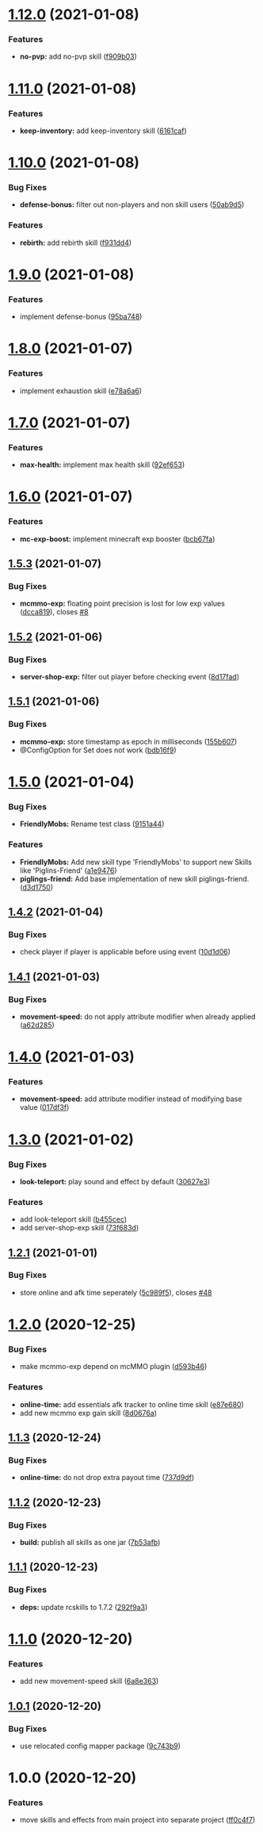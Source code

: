 # [1.12.0](https://github.com/raidcraft/skills-and-effects/compare/v1.11.0...v1.12.0) (2021-01-08)


### Features

* **no-pvp:** add no-pvp skill ([f909b03](https://github.com/raidcraft/skills-and-effects/commit/f909b034a7f368c276f56fec854ac726d29c2723))

# [1.11.0](https://github.com/raidcraft/skills-and-effects/compare/v1.10.0...v1.11.0) (2021-01-08)


### Features

* **keep-inventory:** add keep-inventory skill ([6161caf](https://github.com/raidcraft/skills-and-effects/commit/6161caf56e9b1e80c14cf4bbf3e2dbf071891dae))

# [1.10.0](https://github.com/raidcraft/skills-and-effects/compare/v1.9.0...v1.10.0) (2021-01-08)


### Bug Fixes

* **defense-bonus:** filter out non-players and non skill users ([50ab9d5](https://github.com/raidcraft/skills-and-effects/commit/50ab9d56f070d73de8238e8b911964466ff70ba9))


### Features

* **rebirth:** add rebirth skill ([f931dd4](https://github.com/raidcraft/skills-and-effects/commit/f931dd4ab5c83eb4a5b3e96b6d82e51f5bc9b299))

# [1.9.0](https://github.com/raidcraft/skills-and-effects/compare/v1.8.0...v1.9.0) (2021-01-08)


### Features

* implement defense-bonus ([95ba748](https://github.com/raidcraft/skills-and-effects/commit/95ba74832c497b0bce9b26286ed2a57f54c8fec1))

# [1.8.0](https://github.com/raidcraft/skills-and-effects/compare/v1.7.0...v1.8.0) (2021-01-07)


### Features

* implement exhaustion skill ([e78a6a6](https://github.com/raidcraft/skills-and-effects/commit/e78a6a6717cd5d26424bfd8bc68572a403a26b3e))

# [1.7.0](https://github.com/raidcraft/skills-and-effects/compare/v1.6.0...v1.7.0) (2021-01-07)


### Features

* **max-health:** implement max health skill ([92ef653](https://github.com/raidcraft/skills-and-effects/commit/92ef653f0811912330c93b6190fd0cbcd5cd9895))

# [1.6.0](https://github.com/raidcraft/skills-and-effects/compare/v1.5.3...v1.6.0) (2021-01-07)


### Features

* **mc-exp-boost:** implement minecraft exp booster ([bcb67fa](https://github.com/raidcraft/skills-and-effects/commit/bcb67fa848220f4b445fd9498d65f8461e6a60ee))

## [1.5.3](https://github.com/raidcraft/skills-and-effects/compare/v1.5.2...v1.5.3) (2021-01-07)


### Bug Fixes

* **mcmmo-exp:** floating point precision is lost for low exp values ([dcca819](https://github.com/raidcraft/skills-and-effects/commit/dcca81965a749c595794e957f91e0827328e3400)), closes [#8](https://github.com/raidcraft/skills-and-effects/issues/8)

## [1.5.2](https://github.com/raidcraft/skills-and-effects/compare/v1.5.1...v1.5.2) (2021-01-06)


### Bug Fixes

* **server-shop-exp:** filter out player before checking event ([8d17fad](https://github.com/raidcraft/skills-and-effects/commit/8d17fad2ba10cd2aaf8bb505b6247c314bba58d1))

## [1.5.1](https://github.com/raidcraft/skills-and-effects/compare/v1.5.0...v1.5.1) (2021-01-06)


### Bug Fixes

* **mcmmo-exp:** store timestamp as epoch in milliseconds ([155b607](https://github.com/raidcraft/skills-and-effects/commit/155b6075fc6597094275eee258c68fe3bb50c33f))
* @ConfigOption for Set does not work ([bdb16f9](https://github.com/raidcraft/skills-and-effects/commit/bdb16f9990347ce09fd86feda06ee886f8a1142a))

# [1.5.0](https://github.com/raidcraft/skills-and-effects/compare/v1.4.2...v1.5.0) (2021-01-04)


### Bug Fixes

* **FriendlyMobs:** Rename test class ([9151a44](https://github.com/raidcraft/skills-and-effects/commit/9151a44858cee388eed0c3949026e0536e963095))


### Features

* **FriendlyMobs:** Add new skill type 'FriendlyMobs' to support new Skills like 'Piglins-Friend' ([a1e9476](https://github.com/raidcraft/skills-and-effects/commit/a1e94764416acc567995d9e5f0f5e7475f262a79))
* **piglings-friend:** Add base implementation of new skill piglings-friend. ([d3d1750](https://github.com/raidcraft/skills-and-effects/commit/d3d1750f70b91bbe0541592d78a6e55c5dadfb04))

## [1.4.2](https://github.com/raidcraft/skills-and-effects/compare/v1.4.1...v1.4.2) (2021-01-04)


### Bug Fixes

* check player if player is applicable before using event ([10d1d06](https://github.com/raidcraft/skills-and-effects/commit/10d1d0656c3e8190abdb1a76eebfba25172eacc7))

## [1.4.1](https://github.com/raidcraft/skills-and-effects/compare/v1.4.0...v1.4.1) (2021-01-03)


### Bug Fixes

* **movement-speed:** do not apply attribute modifier when already applied ([a62d285](https://github.com/raidcraft/skills-and-effects/commit/a62d285480f0b832f574afda52c87e9905a7812e))

# [1.4.0](https://github.com/raidcraft/skills-and-effects/compare/v1.3.0...v1.4.0) (2021-01-03)


### Features

* **movement-speed:** add attribute modifier instead of modifying base value ([017df3f](https://github.com/raidcraft/skills-and-effects/commit/017df3f8c8d25dda3a0fecd914c0ecc844111fd6))

# [1.3.0](https://github.com/raidcraft/skills-and-effects/compare/v1.2.1...v1.3.0) (2021-01-02)


### Bug Fixes

* **look-teleport:** play sound and effect by default ([30627e3](https://github.com/raidcraft/skills-and-effects/commit/30627e30ea381280c129b5bee13120f62b91e7f2))


### Features

* add look-teleport skill ([b455cec](https://github.com/raidcraft/skills-and-effects/commit/b455cecb6ad17d44eb28c947271179ba430db030))
* add server-shop-exp skill ([73f683d](https://github.com/raidcraft/skills-and-effects/commit/73f683d080f60629ca91dfe074770e72acbb22b9))

## [1.2.1](https://github.com/raidcraft/skills-and-effects/compare/v1.2.0...v1.2.1) (2021-01-01)


### Bug Fixes

* store online and afk time seperately ([5c989f5](https://github.com/raidcraft/skills-and-effects/commit/5c989f522a4dd876cb429f55e798c6310fb636e3)), closes [#48](https://github.com/raidcraft/skills-and-effects/issues/48)

# [1.2.0](https://github.com/raidcraft/skills-and-effects/compare/v1.1.3...v1.2.0) (2020-12-25)


### Bug Fixes

* make mcmmo-exp depend on mcMMO plugin ([d593b46](https://github.com/raidcraft/skills-and-effects/commit/d593b46aee54c40f40d5890dfcd9a4da8a899b64))


### Features

* **online-time:** add essentials afk tracker to online time skill ([e87e680](https://github.com/raidcraft/skills-and-effects/commit/e87e680278f7b514d610b8f29438e70b5405b0aa))
* add new mcmmo exp gain skill ([8d0676a](https://github.com/raidcraft/skills-and-effects/commit/8d0676af31689ec32e12d0d384b30d3ddffb0476))

## [1.1.3](https://github.com/raidcraft/skills-and-effects/compare/v1.1.2...v1.1.3) (2020-12-24)


### Bug Fixes

* **online-time:** do not drop extra payout time ([737d9df](https://github.com/raidcraft/skills-and-effects/commit/737d9df22ca190b825dbc1b2b771eacd0f6b8f52))

## [1.1.2](https://github.com/raidcraft/skills-and-effects/compare/v1.1.1...v1.1.2) (2020-12-23)


### Bug Fixes

* **build:** publish all skills as one jar ([7b53afb](https://github.com/raidcraft/skills-and-effects/commit/7b53afbeb9375085358a071be5ceaec0e056484d))

## [1.1.1](https://github.com/raidcraft/skills-and-effects/compare/v1.1.0...v1.1.1) (2020-12-23)


### Bug Fixes

* **deps:** update rcskills to 1.7.2 ([292f9a3](https://github.com/raidcraft/skills-and-effects/commit/292f9a34b5e5505ecf7b8662c56bcbdecbdf1278))

# [1.1.0](https://github.com/raidcraft/skills-and-effects/compare/v1.0.1...v1.1.0) (2020-12-20)


### Features

* add new movement-speed skill ([6a8e363](https://github.com/raidcraft/skills-and-effects/commit/6a8e363f2680e41d5b3682c2871a5c77ecd3db36))

## [1.0.1](https://github.com/raidcraft/skills-and-effects/compare/v1.0.0...v1.0.1) (2020-12-20)


### Bug Fixes

* use relocated config mapper package ([9c743b9](https://github.com/raidcraft/skills-and-effects/commit/9c743b9fc4dc01c150e53444558a59c2b2bcbc64))

# 1.0.0 (2020-12-20)


### Features

* move skills and effects from main project into separate project ([ff0c4f7](https://github.com/raidcraft/skills-and-effects/commit/ff0c4f73f7b1fbb2a24b403c0a5dcbe0ebf56da3))
